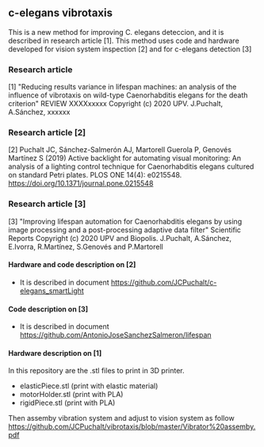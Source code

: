 ## c-elegans vibrotaxis
This is a new method for improving C. elegans deteccion, and it is described in research article [1].
This method uses code and hardware developed for vision system inspection [2] and for c-elegans detection [3]

### Research article
[1] "Reducing results variance in lifespan machines: an analysis of the influence of vibrotaxis on wild-type Caenorhabditis elegans for the death criterion" REVIEW XXXXxxxxx
Copyright (c) 2020 UPV. J.Puchalt, A.Sánchez, xxxxxx

### Research article [2]
[2] Puchalt JC, Sánchez-Salmerón AJ, Martorell Guerola P, Genovés Martínez S (2019) Active backlight for automating visual monitoring: An analysis of a lighting control technique for Caenorhabditis elegans cultured on standard Petri plates. PLOS ONE 14(4): e0215548. https://doi.org/10.1371/journal.pone.0215548

### Research article [3]
[3] "Improving lifespan automation for Caenorhabditis elegans by using image processing and a post-processing adaptive data filter" Scientific Reports
Copyright (c) 2020 UPV and Biopolis. J.Puchalt, A.Sánchez, E.Ivorra, R.Martínez, S.Genovés and P.Martorell

#### Hardware and code description on [2]
* It is described in document https://github.com/JCPuchalt/c-elegans_smartLight

#### Code description on [3]
* It is described in document https://github.com/AntonioJoseSanchezSalmeron/lifespan

#### Hardware description on [1]
In this repository are the .stl files to print in 3D printer. 
* elasticPiece.stl (print with elastic material)
* motorHolder.stl (print with PLA)
* rigidPiece.stl (print with PLA)

Then assemby vibration system and adjust to vision system as follow https://github.com/JCPuchalt/vibrotaxis/blob/master/Vibrator%20assemby.pdf
